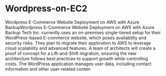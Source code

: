 # Wordpress-on-EC2


Wordpress E-Commerce Website Deployment on AWS with Azure BackupWordpress E-Commerce Website Deployment on AWS with Azure Backup
Tech Inc. currently uses an on-premises single-tiered setup for their WordPress-based E-commerce website, which poses availability and security risks. They plan to migrate their application to AWS to leverage cloud scalability and advanced features. A team of architects will create a proof of concept for a Lift-and-Shift migration, ensuring the new architecture follows best practices to support growth while controlling costs. The WordPress application manages user data, including contact information and other user-related conten
